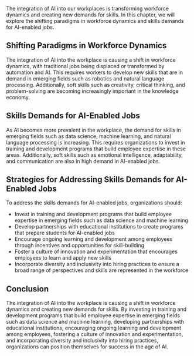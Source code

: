 
The integration of AI into our workplaces is transforming workforce dynamics and creating new demands for skills. In this chapter, we will explore the shifting paradigms in workforce dynamics and skills demands for AI-enabled jobs.

Shifting Paradigms in Workforce Dynamics
----------------------------------------

The integration of AI into the workplace is causing a shift in workforce dynamics, with traditional jobs being displaced or transformed by automation and AI. This requires workers to develop new skills that are in demand in emerging fields such as robotics and natural language processing. Additionally, soft skills such as creativity, critical thinking, and problem-solving are becoming increasingly important in the knowledge economy.

Skills Demands for AI-Enabled Jobs
----------------------------------

As AI becomes more prevalent in the workplace, the demand for skills in emerging fields such as data science, machine learning, and natural language processing is increasing. This requires organizations to invest in training and development programs that build employee expertise in these areas. Additionally, soft skills such as emotional intelligence, adaptability, and communication are also in high demand in AI-enabled jobs.

Strategies for Addressing Skills Demands for AI-Enabled Jobs
------------------------------------------------------------

To address the skills demands for AI-enabled jobs, organizations should:

* Invest in training and development programs that build employee expertise in emerging fields such as data science and machine learning
* Develop partnerships with educational institutions to create programs that prepare students for AI-enabled jobs
* Encourage ongoing learning and development among employees through incentives and opportunities for skill-building
* Foster a culture of innovation and experimentation that encourages employees to learn and apply new skills
* Incorporate diversity and inclusivity into hiring practices to ensure a broad range of perspectives and skills are represented in the workforce

Conclusion
----------

The integration of AI into the workplace is causing a shift in workforce dynamics and creating new demands for skills. By investing in training and development programs that build employee expertise in emerging fields such as data science and machine learning, developing partnerships with educational institutions, encouraging ongoing learning and development among employees, fostering a culture of innovation and experimentation, and incorporating diversity and inclusivity into hiring practices, organizations can position themselves for success in the age of AI.
